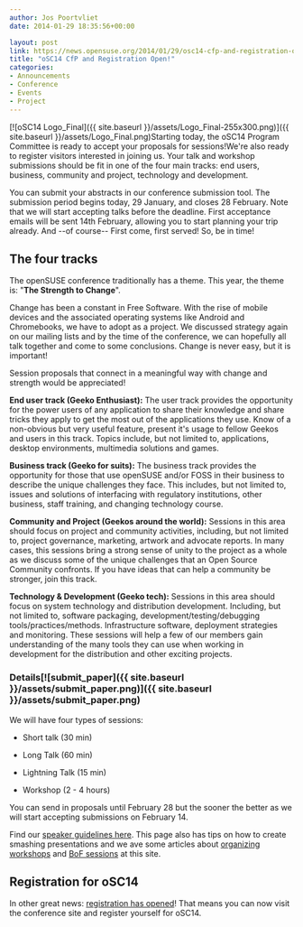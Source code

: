 ```yaml
---
author: Jos Poortvliet
date: 2014-01-29 18:35:56+00:00

layout: post
link: https://news.opensuse.org/2014/01/29/osc14-cfp-and-registration-open/
title: "oSC14 CfP and Registration Open!"
categories:
- Announcements
- Conference
- Events
- Project
---
```

[![oSC14 Logo_Final]({{ site.baseurl }}/assets/Logo_Final-255x300.png)]({{ site.baseurl }}/assets/Logo_Final.png)Starting today, the oSC14 Program Committee is ready to accept your proposals for sessions!We're also ready to register visitors interested in joining us. Your talk and workshop submissions should be fit in one of the four main tracks: end users, business, community and project, technology and development.

You can submit your abstracts in our conference submission tool. The submission period begins today, 29 January, and closes 28 February. Note that we will start accepting talks before the deadline.
First acceptance emails will be sent 14th February, allowing you to start planning your trip already. And --of course-- First come, first served! So, be in time!


## The four tracks


The openSUSE conference traditionally has a theme. This year, the theme is: "**The Strength to Change**".

Change has been a constant in Free Software. With the rise of mobile devices and the associated operating systems like Android and Chromebooks, we have to adopt as a project. We discussed strategy again on our mailing lists and by the time of the conference, we can hopefully all talk together and come to some conclusions. Change is never easy, but it is important!

Session proposals that connect in a meaningful way with change and strength would be appreciated!

**End user track (Geeko Enthusiast):**
The user track provides the opportunity for the power users of any application to share their knowledge and share tricks they apply to get the most out of the applications they use. Know of a non-obvious but very useful feature, present it's usage to fellow Geekos and users in this track. Topics include, but not limited to, applications, desktop environments, multimedia solutions and games.

**Business track (Geeko for suits):**
The business track provides the opportunity for those that use openSUSE and/or FOSS in their business to describe the unique challenges they face. This includes, but not limited to, issues and solutions of interfacing with regulatory institutions, other business, staff training, and changing technology course.

**Community and Project (Geekos around the world):**
Sessions in this area should focus on project and community activities,
including, but not limited to, project governance, marketing, artwork and advocate reports. In many cases, this sessions bring a strong sense of unity to the project as a whole as we discuss some of the unique challenges that an Open Source Community confronts. If you have ideas that can help a community be stronger, join this track.

**Technology & Development (Geeko tech):**
Sessions in this area should focus on system technology and distribution development. Including, but not limited to, software packaging, development/testing/debugging tools/practices/methods. Infrastructure
software, deployment strategies and monitoring. These sessions will help a few of our members gain understanding of the many tools they can use when working in development for the distribution and other exciting projects.


### Details[![submit_paper]({{ site.baseurl }}/assets/submit_paper.png)]({{ site.baseurl }}/assets/submit_paper.png)


We will have four types of sessions:



	
  * Short talk (30 min)

	
  * Long Talk (60 min)

	
  * Lightning Talk (15 min)

	
  * Workshop (2 - 4 hours)


You can send in proposals until February 28 but the sooner the better as we will start accepting submissions on February 14.

Find our [speaker guidelines here](http://en.opensuse.org/openSUSE:Conference_speaker_guidelines). This page also has tips on how to create smashing presentations and we ave some articles about [organizing workshops](https://news.opensuse.org/2011/07/13/opensuse-and-rw-sessions-the-workshop/) and [BoF sessions](https://news.opensuse.org/2011/06/14/opensuse-conference-and-rw-sessions-the-bof/) at this site.


## Registration for oSC14


In other great news: [registration has opened](https://conference.opensuse.org/osem/conference/osc14/register)! That means you can now visit the conference site and register yourself for oSC14.		
